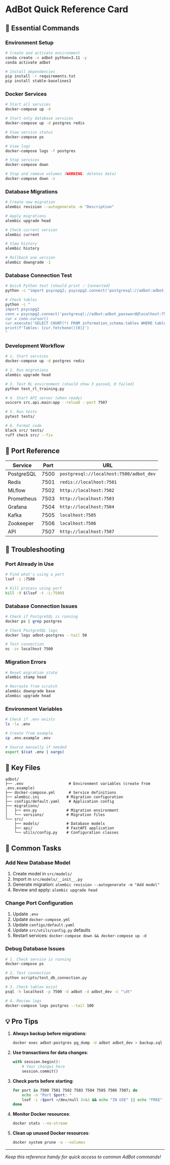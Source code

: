 # AdBot Quick Reference Card

## 🚀 Essential Commands

### Environment Setup
```bash
# Create and activate environment
conda create -n adbot python=3.11 -y
conda activate adbot

# Install dependencies
pip install -r requirements.txt
pip install stable-baselines3
```

### Docker Services
```bash
# Start all services
docker-compose up -d

# Start only database services
docker-compose up -d postgres redis

# View service status
docker-compose ps

# View logs
docker-compose logs -f postgres

# Stop services
docker-compose down

# Stop and remove volumes (WARNING: deletes data)
docker-compose down -v
```

### Database Migrations
```bash
# Create new migration
alembic revision --autogenerate -m "Description"

# Apply migrations
alembic upgrade head

# Check current version
alembic current

# View history
alembic history

# Rollback one version
alembic downgrade -1
```

### Database Connection Test
```bash
# Quick Python test (should print ✅ Connected)
python -c "import psycopg2; psycopg2.connect('postgresql://adbot:adbot_password@localhost:7500/adbot_dev'); print('✅ Connected')"

# Check tables
python -c "
import psycopg2
conn = psycopg2.connect('postgresql://adbot:adbot_password@localhost:7500/adbot_dev')
cur = conn.cursor()
cur.execute('SELECT COUNT(*) FROM information_schema.tables WHERE table_schema=%s', ('public',))
print(f'Tables: {cur.fetchone()[0]}')
"
```

### Development Workflow
```bash
# 1. Start services
docker-compose up -d postgres redis

# 2. Run migrations
alembic upgrade head

# 3. Test RL environment (should show 3 passed, 0 failed)
python test_rl_training.py

# 4. Start API server (when ready)
uvicorn src.api.main:app --reload --port 7507

# 5. Run tests
pytest tests/

# 6. Format code
black src/ tests/
ruff check src/ --fix
```

## 🔌 Port Reference

| Service | Port | URL |
|---------|------|-----|
| PostgreSQL | 7500 | `postgresql://localhost:7500/adbot_dev` |
| Redis | 7501 | `redis://localhost:7501` |
| MLflow | 7502 | `http://localhost:7502` |
| Prometheus | 7503 | `http://localhost:7503` |
| Grafana | 7504 | `http://localhost:7504` |
| Kafka | 7505 | `localhost:7505` |
| Zookeeper | 7506 | `localhost:7506` |
| API | 7507 | `http://localhost:7507` |

## 🔧 Troubleshooting

### Port Already in Use
```bash
# Find what's using a port
lsof -i :7500

# Kill process using port
kill -9 $(lsof -t -i:7500)
```

### Database Connection Issues
```bash
# Check if PostgreSQL is running
docker ps | grep postgres

# Check PostgreSQL logs
docker logs adbot-postgres --tail 50

# Test connection
nc -zv localhost 7500
```

### Migration Errors
```bash
# Reset migration state
alembic stamp head

# Recreate from scratch
alembic downgrade base
alembic upgrade head
```

### Environment Variables
```bash
# Check if .env exists
ls -la .env

# Create from example
cp .env.example .env

# Source manually if needed
export $(cat .env | xargs)
```

## 📁 Key Files

```
adbot/
├── .env                    # Environment variables (create from .env.example)
├── docker-compose.yml      # Service definitions
├── alembic.ini            # Migration configuration
├── configs/default.yaml    # Application config
├── migrations/
│   ├── env.py             # Migration environment
│   └── versions/          # Migration files
└── src/
    ├── models/            # Database models
    ├── api/               # FastAPI application
    └── utils/config.py    # Configuration classes
```

## 🎯 Common Tasks

### Add New Database Model
1. Create model in `src/models/`
2. Import in `src/models/__init__.py`
3. Generate migration: `alembic revision --autogenerate -m "Add model"`
4. Review and apply: `alembic upgrade head`

### Change Port Configuration
1. Update `.env`
2. Update `docker-compose.yml`
3. Update `configs/default.yaml`
4. Update `src/utils/config.py` defaults
5. Restart services: `docker-compose down && docker-compose up -d`

### Debug Database Issues
```bash
# 1. Check service is running
docker-compose ps

# 2. Test connection
python scripts/test_db_connection.py

# 3. Check tables exist
psql -h localhost -p 7500 -U adbot -d adbot_dev -c "\dt"

# 4. Review logs
docker-compose logs postgres --tail 100
```

## 💡 Pro Tips

1. **Always backup before migrations**: 
   ```bash
   docker exec adbot-postgres pg_dump -U adbot adbot_dev > backup.sql
   ```

2. **Use transactions for data changes**:
   ```python
   with session.begin():
       # Your changes here
       session.commit()
   ```

3. **Check ports before starting**:
   ```bash
   for port in 7500 7501 7502 7503 7504 7505 7506 7507; do
       echo -n "Port $port: "
       lsof -i :$port >/dev/null 2>&1 && echo "IN USE" || echo "FREE"
   done
   ```

4. **Monitor Docker resources**:
   ```bash
   docker stats --no-stream
   ```

5. **Clean up unused Docker resources**:
   ```bash
   docker system prune -a --volumes
   ```

---
*Keep this reference handy for quick access to common AdBot commands!*